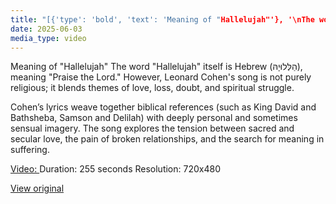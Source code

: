 ```yaml
---
title: "[{'type': 'bold', 'text': 'Meaning of "Hallelujah"'}, '\nThe word ', {'type': 'bold', 'text': '"Hallelujah"'}, ' itself is Hebrew (הַלְּלוּיָהּ), meaning ', {'type': 'bold', 'text': '"Praise the Lord."'}, " However, Leonard Cohen's song is not purely religious; it blends themes of love, loss, doubt, and spiritual struggle.\n\nCohen’s lyrics weave together ", {'type': 'bold', 'text': 'biblical references'}, ' (such as King David and Bathsheba, Samson and Delilah) with deeply personal and sometimes sensual imagery. The song explores the tension between ', {'type': 'bold', 'text': 'sacred and secular love'}, ', the pain of broken relationships, and the search for meaning in suffering.']..."
date: 2025-06-03
media_type: video
---
```


Meaning of "Hallelujah"
The word "Hallelujah" itself is Hebrew (הַלְּלוּיָהּ), meaning "Praise the Lord." However, Leonard Cohen's song is not purely religious; it blends themes of love, loss, doubt, and spiritual struggle.

Cohen’s lyrics weave together biblical references (such as King David and Bathsheba, Samson and Delilah) with deeply personal and sometimes sensual imagery. The song explores the tension between sacred and secular love, the pain of broken relationships, and the search for meaning in suffering.


[Video: ](video_files/video_3@03-06-2025_00-30-03.mp4)
Duration: 255 seconds
Resolution: 720x480


[View original](https://t.me/c/2696929880/226)
